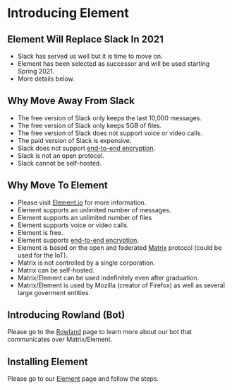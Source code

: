 # Introducing Element

## Element Will Replace Slack In 2021

* Slack has served us well but it is time to move on.
* Element has been selected as successor and will be used starting Spring 2021.
* More details below.

## Why Move Away From Slack

* The free version of Slack only keeps the last 10,000 messages.
* The free version of Slack only keeps 5GB of files.
* The free version of Slack does not support voice or video calls.
* The paid version of Slack is expensive.
* Slack does not support [end-to-end encryption](https://en.wikipedia.org/wiki/End-to-end_encryption).
* Slack is not an open protocol.
* Slack cannot be self-hosted.

## Why Move To Element

* Please visit [Element.io](https://element.io/) for more information.
* Element supports an unlimited number of messages.
* Element supports an unlimited number of files
* Element supports voice or video calls.
* Element is free.
* Element supports [end-to-end encryption](https://en.wikipedia.org/wiki/End-to-end_encryption).
* Element is based on the open and federated [Matrix](https://matrix.org/) protocol (could be used for the IoT).
* Matrix is not controlled by a single corporation.
* Matrix can be self-hosted.
* Matrix/Element can be used indefinitely even after graduation.
* Matrix/Element is used by Mozilla (creator of Firefox) as well as several large goverment entities.

## Introducing Rowland (Bot)

Please go to the [Rowland](rowland) page to learn more about our bot that communicates over Matrix/Element.

## Installing Element

Please go to our [Element](element) page and follow the steps.
